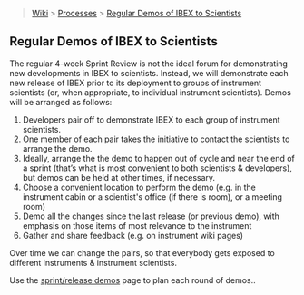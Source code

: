> [Wiki](Home) > [Processes](Processes) > [Regular Demos of IBEX to Scientists](Regular-Demos-of-IBEX-to-Scientists)

## Regular Demos of IBEX to Scientists

The regular 4-week Sprint Review is not the ideal forum for demonstrating new developments in IBEX to scientists. Instead, we will demonstrate each new release of IBEX prior to its deployment to groups of instrument scientists (or, when appropriate, to individual instrument scientists).  Demos will be arranged as follows:
1. Developers pair off to demonstrate IBEX to each group of instrument scientists.  
1. One member of each pair takes the initiative to contact the scientists to arrange the demo.  
1. Ideally, arrange the the demo to happen out of cycle and near the end of a sprint (that’s what is most convenient to both scientists & developers), but demos can be held at other times, if necessary.
1. Choose a convenient location to perform the demo (e.g. in the instrument cabin or a scientist's office (if there is room), or a meeting room)
1. Demo all the changes since the last release (or previous demo), with emphasis on those items of most relevance to the instrument
1. Gather and share feedback (e.g. on instrument wiki pages)

Over time we can change the pairs, so that everybody gets exposed to different instruments & instrument scientists.

Use the [sprint/release demos](https://github.com/ISISComputingGroup/IBEX/wiki/Timetable-for-sprint-demos) page to plan each round of demos..

